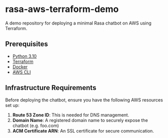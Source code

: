 # rasa-aws-terraform-demo
A demo repository for deploying a minimal Rasa chatbot on AWS using Terraform.

## Prerequisites
- [Python 3.10](https://www.python.org/downloads/release/python-3100/)
- [Terraform](https://developer.hashicorp.com/terraform/install)
- [Docker](https://docs.docker.com/engine/install/)
- [AWS CLI](https://aws.amazon.com/cli/)

## Infrastructure Requirements
Before deploying the chatbot, ensure you have the following AWS resources set up:

1. **Route 53 Zone ID**: This is needed for DNS management.
2. **Domain Name**: A registered domain name to securely expose the chatbot (e.g. foo.com)
3. **ACM Certificate ARN**: An SSL certificate for secure communication.


